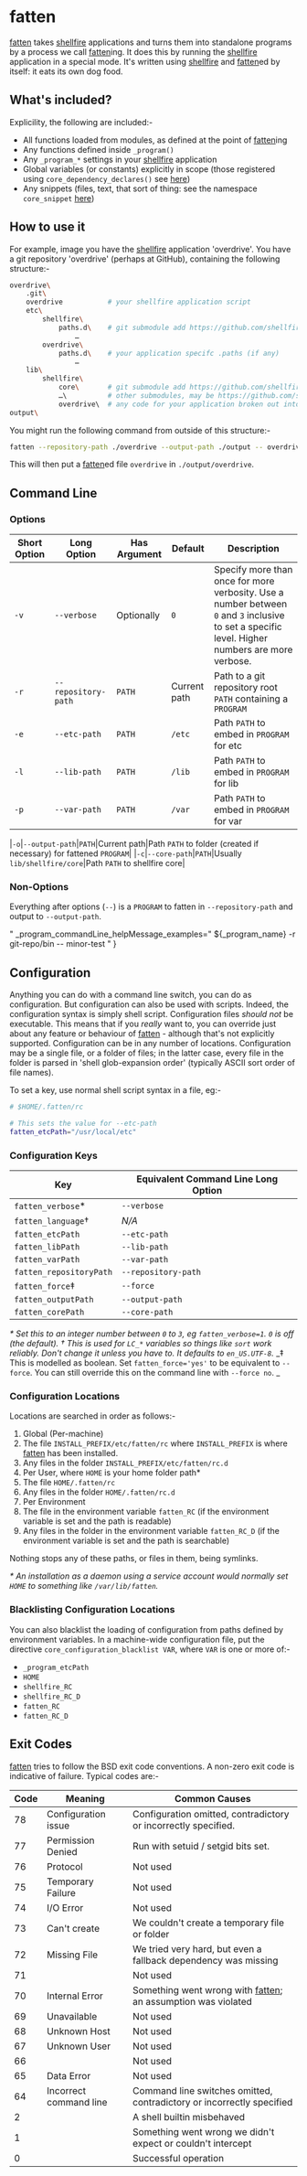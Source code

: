 # fatten

[fatten] takes [shellfire] applications and turns them into standalone programs by a process we call [fatten]ing. It does this by running the [shellfire] application in a special mode. It's written using [shellfire] and [fatten]ed by itself: it eats its own dog food.

## What's included?

Explicility, the following are included:-

* All functions loaded from modules, as defined at the point of [fatten]ing
* Any functions defined inside `_program()`
* Any `_program_*` settings in your [shellfire] application
* Global variables (or constants) explicitly in scope (those registered using `core_dependency_declares()` see [here](https://github.com/shellfire-dev/core#core_dependency_declares))
* Any snippets (files, text, that sort of thing: see the namespace `core_snippet` [here](#namespace-core_snippet))

## How to use it

For example, image you have the [shellfire] application 'overdrive'. You have a git repository 'overdrive' (perhaps at GitHub), containing the following structure:-

```bash
overdrive\
	.git\
	overdrive           # your shellfire application script
	etc\
		shellfire\
			paths.d\    # git submodule add https://github.com/shellfire-dev/paths.d
				…
		overdrive\
			paths.d\    # your application specifc .paths (if any)
				…
	lib\
		shellfire\
			core\       # git submodule add https://github.com/shellfire-dev/core
			…\          # other submodules, may be https://github.com/shellfire-dev/jsonreader
			overdrive\  # any code for your application broken out into namespaces
output\
```
You might run the following command from outside of this structure:-

```bash
fatten --repository-path ./overdrive --output-path ./output -- overdrive
```

This will then put a [fatten]ed file `overdrive` in `./output/overdrive`.

## Command Line

### Options

|Short Option|Long Option|Has Argument|Default|Description|
|------------|-----------|------------|-------|-----------|
|`-v`|`--verbose`|Optionally|`0`|Specify more than once for more verbosity. Use a number between `0` and `3` inclusive to set a specific level. Higher numbers are more verbose.|
|`-r`|`--repository-path`|`PATH`|Current path|Path to a git repository root `PATH` containing a `PROGRAM`|
|`-e`|`--etc-path`|`PATH`|`/etc`|Path `PATH` to embed in `PROGRAM` for etc|
|`-l`|`--lib-path`|`PATH`|`/lib`|Path `PATH` to embed in `PROGRAM` for lib|
|`-p`|`--var-path`|`PATH`|`/var`|Path `PATH` to embed in `PROGRAM` for var|

|`-o`|`--output-path`|`PATH`|Current path|Path `PATH` to folder (created if necessary) for fattened `PROGRAM`|
|`-c`|`--core-path`|`PATH`|Usually `lib/shellfire/core`|Path `PATH` to shellfire core|

### Non-Options

Everything after options (`--`) is a `PROGRAM` to fatten in `--repository-path` and output to `--output-path`.

"
	_program_commandLine_helpMessage_examples="
  ${_program_name} -r git-repo/bin -- minor-test
"
}


## Configuration

Anything you can do with a command line switch, you can do as configuration. But configuration can also be used with scripts. Indeed, the configuration syntax is simply shell script. Configuration files _should not_ be executable. This means that if you _really_ want to, you can override just about any feature or behaviour of [fatten] - although that's not explicitly supported. Configuration can be in any number of locations. Configuration may be a single file, or a folder of files; in the latter case, every file in the folder is parsed in 'shell glob-expansion order' (typically ASCII sort order of file names).

To set a key, use normal shell script syntax in a file, eg:-

```bash
# $HOME/.fatten/rc

# This sets the value for --etc-path
fatten_etcPath="/usr/local/etc"
```

### Configuration Keys

|Key|Equivalent Command Line Long Option|
|---|-----------------------------------|
|`fatten_verbose`\*|`--verbose`|
|`fatten_language`†|_N/A_|
|`fatten_etcPath`|`--etc-path`|
|`fatten_libPath`|`--lib-path`|
|`fatten_varPath`|`--var-path`|
|`fatten_repositoryPath`|`--repository-path`|
|`fatten_force`‡|`--force`|
|`fatten_outputPath`|`--output-path`|
|`fatten_corePath`|`--core-path`|

_\* Set this to an integer number between `0` to `3`, eg `fatten_verbose=1`. `0` is off (the default)._
_† This is used for `LC_*` variables so things like `sort` work reliably. Don't change it unless you have to. It defaults to `en_US.UTF-8`._
_‡ This is modelled as boolean. Set `fatten_force='yes'` to be equivalent to `--force`. You can still override this on the command line with `--force no`. _

### Configuration Locations

Locations are searched in order as follows:-

1. Global (Per-machine)
  1. The file `INSTALL_PREFIX/etc/fatten/rc` where `INSTALL_PREFIX` is where [fatten] has been installed.
  2. Any files in the folder `INSTALL_PREFIX/etc/fatten/rc.d`
2. Per User, where `HOME` is your home folder path\*
  1. The file `HOME/.fatten/rc`
  2. Any files in the folder `HOME/.fatten/rc.d`
3. Per Environment
  1. The file in the environment variable `fatten_RC` (if the environment variable is set and the path is readable)
  2. Any files in the folder in the environment variable `fatten_RC_D` (if the environment variable is set and the path is searchable)

Nothing stops any of these paths, or files in them, being symlinks.

_\* An installation as a daemon using a service account would normally set `HOME` to something like `/var/lib/fatten`._

### Blacklisting Configuration Locations

You can also blacklist the loading of configuration from paths defined by environment variables. In a machine-wide configuration file, put the directive `core_configuration_blacklist VAR`, where `VAR` is one or more of:-

* `_program_etcPath`
* `HOME`
* `shellfire_RC`
* `shellfire_RC_D`
* `fatten_RC`
* `fatten_RC_D`

## Exit Codes
[fatten] tries to follow the BSD exit code conventions. A non-zero exit code is indicative of failure. Typical codes are:-

| Code | Meaning | Common Causes |
| ---- | ------- | ------------- |
| 78   | Configuration issue | Configuration omitted, contradictory or incorrectly specified. |
| 77   | Permission Denied | Run with setuid / setgid bits set. |
| 76   | Protocol | Not used |
| 75   | Temporary Failure | Not used |
| 74   | I/O Error | Not used |
| 73   | Can't create | We couldn't create a temporary file or folder |
| 72   | Missing File | We tried very hard, but even a fallback dependency was missing |
| 71   |  | Not used |
| 70   | Internal Error | Something went wrong with [fatten]; an assumption was violated |
| 69   | Unavailable |  Not used |
| 68   | Unknown Host | Not used |
| 67   | Unknown User | Not used |
| 66   |  | Not used |
| 65   | Data Error | Not used |
| 64   | Incorrect command line | Command line switches omitted, contradictory or incorrectly specified |
| 2    |  | A shell builtin misbehaved |
| 1    |  | Something went wrong we didn't expect or couldn't intercept |
| 0    |  | Successful operation |



[swaddle]: https://github.com/raphaelcohn/swaddle "Swaddle homepage"
[shellfire]: https://github.com/shellfire-dev "shellfire homepage"
[fatten]: https://github.com/shellfire-dev/fatten "fatten homepage"
[core]: https://github.com/shellfire-dev/core "shellfire core module homepage"
[paths.d]: https://github.com/shellfire-dev/paths.d "paths.d shellfire module homepage"
[github api]: https://github.com/shellfire-dev/github "github shellfire module homepage"
[jsonwriter]: https://github.com/shellfire-dev/jsonwriter "jsonwriter shellfire module homepage"
[jsonreader]: https://github.com/shellfire-dev/jsonreader "jsonreader shellfire module homepage"
[xmlwriter]: https://github.com/shellfire-dev/xmlwriter "xmlwriter shellfire module homepage"
[unicode]: https://github.com/shellfire-dev/unicode "unicode shellfire module homepage"
[version]: https://github.com/shellfire-dev/version "version shellfire module homepage"

